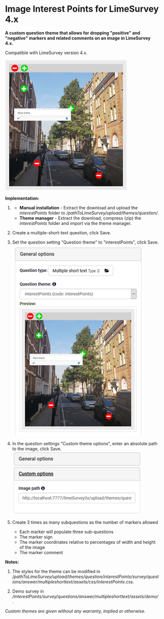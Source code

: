 # Image Interest Points for LimeSurvey 4.x
**A custom question theme that allows for dropping "positive" and "negative" markers and related comments on an image in LimeSurvey 4.x.**

Compatible with LimeSurvey version 4.x.

![Image Interest Points](/interestPoints/survey/questions/answer/multipleshorttext/assets/images/interest_points_5.png)

**Implementation:**

1) - **Manual installation** - Extract the download and upload the *interestPoints* folder to */pathToLimeSurvey/upload/themes/question/*.
    - **Theme manager** - Extract the download, compress (zip) the *interestPoints* folder and import via the theme manager.

2) Create a multiple-short-text question, click Save.

3) Set the question setting "Question theme" to "interestPoints", click Save.  
![Image Select interestPoints](/interestPoints/survey/questions/answer/multipleshorttext/assets/images/interest_points_2.png)

4) In the question settings "Custom theme options", enter an absolute path to the image, click Save.  
![Image Enter path to image](/interestPoints/survey/questions/answer/multipleshorttext/assets/images/interest_points_3.png)

5) Create 3 times as many subquestions as the number of markers allowed
    - Each marker will populate three sub-questions
    - The marker sign
    - The marker coordinates relative to percentages of width and height of the image
    - The marker comment

**Notes:**

1) The styles for the theme can be modified in */pathToLimeSurvey/upload/themes/question/interestPoints/survey/questions/answer/multipleshorttext/assets/css/interestPoints.css*.

2) Demo survey in */interestPoints/survey/questions/answer/multipleshorttext/assets/demo/*.
    
    
*Custom themes are given without any warranty, implied or otherwise.*

